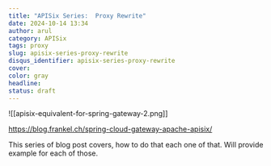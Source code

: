 ```yaml
---
title: "APISix Series:  Proxy Rewrite"
date: 2024-10-14 13:34
author: arul
category: APISix
tags: proxy
slug: apisix-series-proxy-rewrite
disqus_identifier: apisix-series-proxy-rewrite
cover: 
color: gray
headline: 
status: draft
---
```

![[apisix-equivalent-for-spring-gateway-2.png]]

https://blog.frankel.ch/spring-cloud-gateway-apache-apisix/

This series of blog post covers, how to do that each one of that. Will provide example for each of those. 

